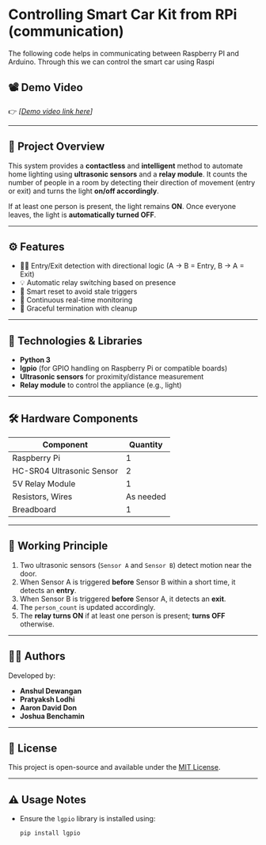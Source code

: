 # Controlling Smart Car Kit from RPi (communication)

The following code helps in communicating between Raspberry PI and Arduino. Through this we can control the smart car using Raspi

## 📽️ Demo Video

👉 *[[Demo video link here](https://youtu.be/1uNaFuRHKQs)]*

---

## 📌 Project Overview

This system provides a **contactless** and **intelligent** method to automate home lighting using **ultrasonic sensors** and a **relay module**. It counts the number of people in a room by detecting their direction of movement (entry or exit) and turns the light **on/off accordingly**.

If at least one person is present, the light remains **ON**. Once everyone leaves, the light is **automatically turned OFF**.

---

## ⚙️ Features

- 🚶‍♂️ Entry/Exit detection with directional logic (A → B = Entry, B → A = Exit)
- 💡 Automatic relay switching based on presence
- 🧠 Smart reset to avoid stale triggers
- 🔁 Continuous real-time monitoring
- 🛑 Graceful termination with cleanup

---

## 🧰 Technologies & Libraries

- **Python 3**
- **lgpio** (for GPIO handling on Raspberry Pi or compatible boards)
- **Ultrasonic sensors** for proximity/distance measurement
- **Relay module** to control the appliance (e.g., light)

---

## 🛠️ Hardware Components

| Component                    | Quantity |
|-----------------------------|----------|
| Raspberry Pi                | 1        |
| HC-SR04 Ultrasonic Sensor   | 2        |
| 5V Relay Module             | 1        |
| Resistors, Wires            | As needed |
| Breadboard                  | 1        |

---

## 🧪 Working Principle

1. Two ultrasonic sensors (`Sensor A` and `Sensor B`) detect motion near the door.
2. When Sensor A is triggered **before** Sensor B within a short time, it detects an **entry**.
3. When Sensor B is triggered **before** Sensor A, it detects an **exit**.
4. The `person_count` is updated accordingly.
5. The **relay turns ON** if at least one person is present; **turns OFF** otherwise.

---

## 👨‍💻 Authors

Developed by:

- **Anshul Dewangan**
- **Pratyaksh Lodhi**
- **Aaron David Don**
- **Joshua Benchamin**

---

## 📝 License

This project is open-source and available under the [MIT License](LICENSE).

---

## ⚠️ Usage Notes

- Ensure the `lgpio` library is installed using:  
  ```bash
  pip install lgpio

